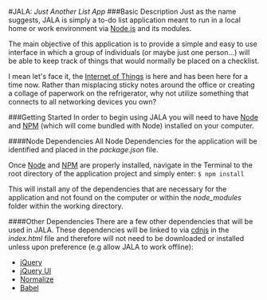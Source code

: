 #JALA: _Just Another List App_
###Basic Description
Just as the name suggests, JALA is simply a to-do list
application meant to run in a local home or work environment
via [Node.js](https://nodejs.org/en/) and its modules.

The main objective of this application is to provide a
simple and easy to use interface in which a group of
individuals (or maybe just one person...) will be able
to keep track of things that would normally be placed
on a checklist.

I mean let's face it, the [Internet of Things](https://en.wikipedia.org/wiki/Internet_of_Things)
is here and has been here for a time now. Rather than misplacing
sticky notes around the office or creating a collage of paperwork
on the refrigerator, why not utilize something that connects to
all networking devices you own?

###Getting Started
In order to begin using JALA you will need to have [Node](https://nodejs.org/en/) and [NPM](https://www.npmjs.com/)
(which will come bundled with Node) installed on your computer.

####Node Dependencies
All Node Dependencies for the application will be identified and
placed in the _package.json_ file.

Once [Node](https://nodejs.org/en/) and [NPM](https://www.npmjs.com/) are properly installed,
navigate in the Terminal to the root directory of the application
project and simply enter:
`$ npm install`

This will install any of the dependencies that are necessary for
the application and not found on the computer or within the
*node_modules* folder within the working directory.

####Other Dependencies
There are a few other dependencies that will be used in JALA.
These dependencies will be linked to via [cdnjs](https://cdnjs.com/) in the
_index.html_ file and therefore will not need to be downloaded or
installed unless upon preference (e.g allow JALA to work offline):
  - [jQuery](https://jquery.com/)
  - [jQuery UI](https://jqueryui.com/)
  - [Normalize](https://necolas.github.io/normalize.css/)
  - [Babel](https://babeljs.io/)
